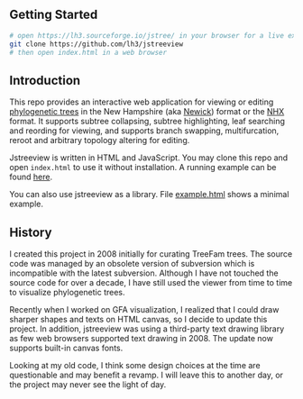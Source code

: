 ## Getting Started
```sh
# open https://lh3.sourceforge.io/jstree/ in your browser for a live example, or
git clone https://github.com/lh3/jstreeview
# then open index.html in a web browser
```

## Introduction

This repo provides an interactive web application for viewing or editing
[phylogenetic trees][phylotree] in the New Hampshire (aka [Newick][newick])
format or the [NHX][nhx] format.  It supports subtree collapsing, subtree
highlighting, leaf searching and reording for viewing, and supports branch
swapping, multifurcation, reroot and arbitrary topology altering for editing.

Jstreeview is written in HTML and JavaScript. You may clone this repo and open
`index.html` to use it without installation. A running example can be found
[here](https://lh3.sourceforge.io/jstree/).

You can also use jstreeview as a library. File [example.html](example.html)
shows a minimal example.

## History

I created this project in 2008 initially for curating TreeFam trees. The source
code was managed by an obsolete version of subversion which is incompatible
with the latest subversion. Although I have not touched the source code for
over a decade, I have still used the viewer from time to time to visualize
phylogenetic trees.

Recently when I worked on GFA visualization, I realized that I could draw
sharper shapes and texts on HTML canvas, so I decide to update this project.
In addition, jstreeview was using a third-party text drawing library as few web
browsers supported text drawing in 2008. The update now supports built-in
canvas fonts.

Looking at my old code, I think some design choices at the time are
questionable and may benefit a revamp. I will leave this to another day, or
the project may never see the light of day.

[phylotree]: https://en.wikipedia.org/wiki/Phylogenetic_tree
[newick]: https://en.wikipedia.org/wiki/Newick_format
[nhx]: https://en.wikipedia.org/wiki/Newick_format#New_Hampshire_X_format
